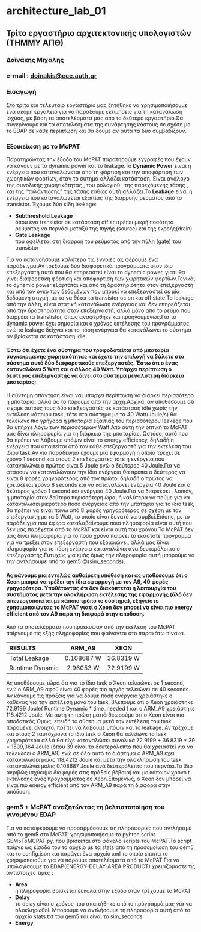  # architecture_lab_01
## **Τρίτο εργαστήριο αρχιτεκτονικής υπολογιστών (ΤΗΜΜΥ ΑΠΘ)** 
### Δοϊνάκης Μιχάλης 
### e-mail : doinakis@ece.auth.gr

### Εισαγωγή

Στο τρίτο και τελευταίο εργαστήριο μας ζητήθηκε να χρησιμοποιήσουμε ένα ακόμη εργαλείο για να παράξουμε εκτιμήσεις για τη κατανάλωση ισχύος, με βάση τα αποτελὲσματα μας από το δεύτερο εργαστήριο.Θα συγκρίνουμε και τα αποτελέσματα της συνάρτησης κόστους σε σχέση με το EDAP σε κάθε περίπτωση και θα δούμε αν αυτά τα δύο συμβαδίζουν. 

### Εξοικείωση με το McPAT
Παρατηρώντας την έξοδο του McPAT παρατηρούμε εγγραφές που έχουν να κάνουν με το dynamic power και το leakage.Το **Dynamic Power** είναι η ενέργεια που καταναλώνεται απο τη φόρτιση και την αποφόρτιση των χωρητικών φορτίων, όταν το σύτημα αλλάζει κατάσταση. Είναι ανάλογο της συνολικής χωρητικότητας , του ρολογιού , της παρεχόμενης τάσης , και της "ταλάντωσης" της τάσης καθώς αυτή αλλάζει.Το **Leakage** είναι η ενέργεια που καταναλώνεται εξαιτίας της διαρροής ρεύματος από το transistor. Έχουμε δύο είδη leakage:
* **Subthreshold Leakage**  
όπου ένα trsnsistor σε κατάσταση off επιτρέπει μικρή ποσότητα ρεύματος να περνάει μεταξύ της πηγής (source) και της εκροής(drain)  
* **Gate Leakage**  
που οφείλεται στη διαρροή του ρεύματος από την πύλη (gate) του transistor    

Για να κατανοήσουμε καλύτερα τις έννοιες ας φέρουμε ένα παράδειγμα.Αν τρέξουμε δύο διαφορετικά προγράμματα στον ίδιο επεξεργαστή αυτό που θα επηρεαστεί είναι το dynamic power, γιατί θα γίνει διαφορετική φόρτιση και αποφόρτιση των χωρητικών φορτίων.Γενικά, το dynamic power εξαρτάται και από τη δραστηριότητα στον επεξεργαστή και από τον όγκο των δεδομένων που μπορεί να επεξεργαστεί σε μία δεδομένη στιγμή, με το να θέτει τα transistor σε on και off state.Το leakage από την άλλη, είναι στατική κατανάλωση ενέργειας και δεν επηρεάζεται από την δραστηριότητα στον επεξεργαστή, αλλά μόνο από το ρεύμα που διαρρέει τα transtistor, όπως αναφέρθηκε και προηγουμένως.Για το dynamic power έχει σημασία και ο χρόνος εκτέλεσης του προγράμματος, ενώ το leakage δείχνει και το πόση ενέργεια θα κατανάλωνει το σύστημα αν βρίσκεται σε κατάσταση idle. 

#### Έστω ότι έχετε ένα σύστημα που τροφοδοτείται από μπαταρία συγκεκριμένης χωρητικότητας και έχετε την επιλογή να βάλετε στο σύστημα αυτό δύο διαφορετικούς επεξεργαστές. Έστω ότι ο ένας καταναλώνει 5 Watt και ο άλλος 40 Watt. Υπάρχει περίπτωση ο δεύτερος επεξεργαστής να δίνει στο σύστημα μεγαλύτερη διάρκεια μπαταρίας;  

Η σύντομη απάντηση είναι ναι υπάρχει περίπτωση να διαρκεί περισσότερο η μπαταρία, αλλά ας το πάρουμε από την αρχή.Αρχικά, αν υποθέσουμε ότι είχαμε αυτούς τους δύο επεξεργαστές σε κατάσταση idle χωρίς την εκτέλεση κάποιου task, τότε στο σύστημα με τα 40 Watt(Joule/s) θα τελείωνε πιο γρήγορα η μπαταρία εξαιτίας του περισσότερου leakage που θα υπήρχε λόγω των περισσότερων Watt.Από αυτή την οπτική το McPAT μας δίνει πληροφορία για τη διάρκεια της μπαταρίας. Ωστόσο, αυτό που θα πρέπει να λάβουμε υπόψιν είναι το energy efficiency, δηλαδή η ενέργεια που απαιτείται από τον κάθε επεξεργαστή για την εκτέλεση του ίδιου task.Αν για παράδειγμα έχουμε μία εφαρμογή η οποία τρέχει σε χρόνο 1 second και στους 2 επεξεργαστες τότε η ενέργεια που καταναλώνει ο πρώτος είναι 5 Joule ενώ ο δεύτερος 40 Joule.Για να φτάσουν να καταναλώνουν την ίδια ενέργεια θα πρέπει ο δεύτερος να είναι 8 φορές γρηγορότερος από τον πρώτο, δηλαδή ο πρώτος να χρειάζεται χρόνο 8 seconds και να καταναλώνει ενέργεια 40 Joule και ο δεύτερος χρόνο 1 second και ενέργεια 40 Joule.Για να διαρκέσει , λοιπόν, η μπαταρία στον δεύτερο περισσότερη ώρα, ή καλύτερα να πούμε για να καταναλώσει μικρότερο ποσό ενέργειας από την μπαταρία για το ίδιο task, θα πρέπει να είναι πάνω από 8 φορές γρηγορότερος σε σχέση με τον επεξεργαστή με τα 5 Watt, το οποίο είναι δυνατό να συμβεί.Επίσης, με το παράδειγμα που έφερα καταλαβαίνουμε ποια πληροφορία είναι αυτή που δεν μας παρέχεται από το McPAT και είναι αυτή του χρόνου.Το McPAT δεν μας δίνει πληροφορία για το πόσο χρόνο παίρνει το εκάστοτε πρόγραμμα για να τρέξει στον επεξεργαστή που εξομοιώνει, αλλά μας δίνει πληροφορία για το πόση ενέργεια καταναλώνει ανα δευτερόλεπτο ο επεξεργαστής.Ευτυχώς για εμάς όμως την πληροφορία αυτή μπορούμε να την αντλήσουμε από το gem5 😊(sim_seconds).  
#### Ας κάνουμε μια εντελώς αυθαίρετη υπόθεση και ας υποθέσουμε ότι o Xeon μπορεί να τρέξει την ίδια εφαρμογή με τον Α9, 40 φορές γρηγορότερα. Υποθέτοντας ότι δεν διακόπτεται η λειτουργία του συστήματος μετά την ολοκλήρωση εκτέλεσης της εφαρμογής (δλδ δεν απενεργοποιείται με κάποιο τρόπο το σύστημα), εξηγείστε χρησιμοποιώντας το McPAT γιατί o Xeon δεν μπορεί να είναι πιο energy efficient από τον A9 παρά τη διαφορά στην απόδοση.  
Από τα αποτελέσματα που προέκυψαν από την εκέλεση του McPAT παίρνουμε τις εξής πληροφορίες που φαίνονται στο παρακάτω πίνακα.  

|RESULTS         |ARM_A9      | XEON      | 
| :------------- |:----------:| :--------:| 
| Total Leakage  | 0.108687 W | 36.8319 W | 
| Runtime Dynamic| 2.96053 W  | 72.9199 W |  

Ας υποθέσουμε τώρα ότι για το ίδιο task ο Xeon τελειώνει σε 1 second, ενώ ο ARM_A9 αφού είναι 40 φορές πιο αργός τελειώνει σε 40 seconds. Αν κάνουμε τις πράξεις για να δούμε πόση ενέργεια χρειάστηκε ο καθένας για την εκτέλεση μόνο του task, βλέπουμε ότι ο Xeon χρειάστηκε 72.9199 Joule( Runtime Dynamic * time_needed ) και ο ARM_A9 χρειάστηκε 118.4212 Joule. Με αυτή τη πρώτη ματιά θεωρούμε ότι ο Xeon είναι πιο αποδοτικός.Όμως, επειδή το σύστημα μετά την εκτέλεση του task παραμένει ανοιχτό, πρέπει να λάβουμε υπόψιν και το leakage. Αν τρέχαμε και στους 2 ταυτόχρονα το ίδιο task ο Xeon θα τελείωνε το task γρηγορότερα αλλά θα είχε καταναλώσει συνολικά 72.9199 + 36.8319 * 39 = 1509,364 Joule (όπου 39 είναι τα δευτερόλεπτα που θα χρειαστεί για να τελειώσει ο ARM_A9) ενώ σε όλο αυτό το διάστημα ο ARM_A9 έχει καταναλώσει μόλις 118,4212 Joule και μετά την ολοκλήρωση του task καταναλώνει μόλις 0.108687 Joule ανά δευτερόλεπτο που περνάει.Το ίδιο ακριβώς ισχύει(με διαφορές στις πράξεις βέβαια) και με κάποιον χρόνο t εκτέλεσης ενός προγράμματος σε Xeon.Επομένως, ο Xeon δεν μπορεί να είναι πιο energy efficient από τον ΑRM_A9 παρά τη διαφορά στην απόδοση.  

### gem5 + McPAT αναζητώντας τη βελτιστοποίηση του γινομένου EDAP  

Για να καταφέρουμε να προσαρμόσουμε τις πληροφορίες που αντλήσαμε από το gem5 στο McPAT, χρησιμοποιήσαμε το pyhton script GEM5ToMCPAT.py, που βρίσκεται στο φάκελο scripts του McPAT.Το script παίρνε ως είσοδο του το αρχείο με τα stats από τη προσομοίωση του gem5 και το config.json και παράγει ένα αρχείο xml το οποίο έποιτα το χρησιμοποιούμε για να πάρουμε αποτελέσματα από το McPAT.Για να υπολογίσουμε το EDAP(ENERGY-DELAY-AREA PRODUCT) χρειαζόμαστε τις αντίστοιχες τιμές : 
* **Area**  
η πληροφορία βρίσκεται εύκολα στην έξοδο όταν τρέχουμε το McPAT 
* **Delay**  
το delay είναι ο χρόνος που απαιτήθηκε από το πρόγραμμά μας για να ολοκληρωθεί. Μπορούμε να αντλήσουμε τη πληροφορία αυτή από το αρχείο stats.txt του gem5 και είναι το sim_seconds 
* **Energy**
